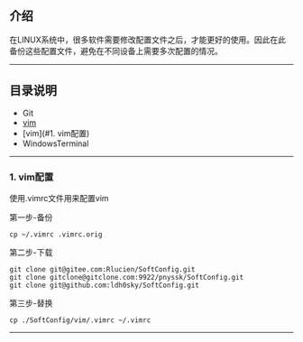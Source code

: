 ##  介绍

在LINUX系统中，很多软件需要修改配置文件之后，才能更好的使用。因此在此备份这些配置文件，避免在不同设备上需要多次配置的情况。

------
## 目录说明

* Git
* [vim](#jump ) 
* [vim](#1. vim配置)
* WindowsTerminal


------

### 1. vim配置

使用.vimrc文件用来配置vim 

第一步-备份

~~~
cp ~/.vimrc .vimrc.orig
~~~
第二步-下载

~~~
git clone git@gitee.com:Rlucien/SoftConfig.git
git clone gitclone@gitclone.com:9922/pnyssk/SoftConfig.git
git clone git@github.com:ldh0sky/SoftConfig.git
~~~

第三步-替换
~~~
cp ./SoftConfig/vim/.vimrc ~/.vimrc
~~~



------

